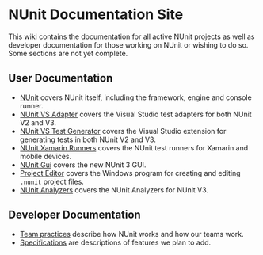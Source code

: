 # NUnit Documentation Site

This wiki contains the documentation for all active NUnit projects as well as developer documentation for those working on NUnit or wishing to do so. Some sections are not yet complete.

## User Documentation

* [NUnit](xref:intro) covers NUnit itself, including the framework, engine and console runner.
* [NUnit VS Adapter](xref:vstestadapterinstallation) covers the Visual Studio test adapters for both NUnit V2 and V3.
* [NUnit VS Test Generator](https://github.com/nunit/docs/wiki/Visual-Studio-Test-Generator) covers the Visual Studio extension for generating tests in both NUnit V2 and V3.
* [NUnit Xamarin Runners](https://github.com/nunit/docs/wiki/NUnit-Xamarin-Runners) covers the NUnit test runners for Xamarin and mobile devices.
* [NUnit Gui](https://github.com/TestCentric/testcentric-gui/wiki) covers the new NUnit 3 GUI.
* [Project Editor](http://github.com/CharliePoole/nunit-project-editor/wiki/Project-Editor) covers the Windows program for creating and editing `.nunit` project files.
* [NUnit Analyzers](https://github.com/nunit/docs/wiki/NUnit-Analyzers) covers the NUnit Analyzers for NUnit V3.

## Developer Documentation

* [Team practices](https://github.com/nunit/docs/wiki/Team-Practices) describe how NUnit works and how our teams work.
* [Specifications](https://github.com/nunit/docs/wiki/Specifications) are descriptions of features we plan to add.
